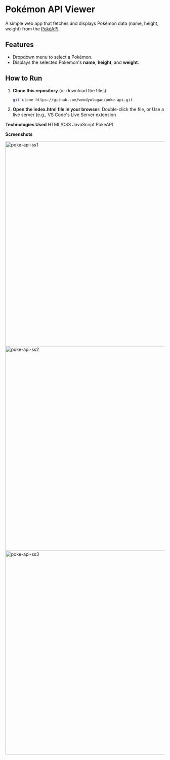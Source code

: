 # Pokémon API Viewer  

A simple web app that fetches and displays Pokémon data (name, height, weight) from the [PokéAPI](https://pokeapi.co/).  

## Features  
- Dropdown menu to select a Pokémon.  
- Displays the selected Pokémon's **name**, **height**, and **weight**.  

## How to Run  
1. **Clone this repository** (or download the files):  
   ```bash  
   git clone https://github.com/wendyologan/poke-api.git

2. **Open the index.html file in your browser:**
   Double-click the file, or
   Use a live server (e.g., VS Code's Live Server extension

**Technologies Used**
HTML/CSS
JavaScript
PokéAPI

**Screenshots**

<img width="646" alt="poke-api-ss1" src="https://github.com/user-attachments/assets/77993106-176b-42b6-bc04-f6f498d5a1aa" />
<img width="646" alt="poke-api-ss2" src="https://github.com/user-attachments/assets/4e7fc2c0-f408-49ca-9288-9cfebee15113" />
<img width="643" alt="poke-api-ss3" src="https://github.com/user-attachments/assets/1bb028d3-15a9-4060-93a9-f474343cb853" />

